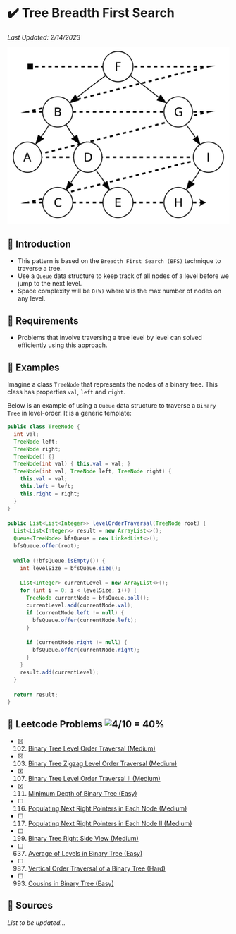 # :heavy_check_mark: Tree Breadth First Search
*Last Updated: 2/14/2023*

![Image of tree breadth first search](../images/patterns/tree-breadth-first-search/tree-breadth-first-search.png)

## :round_pushpin: Introduction
- This pattern is based on the `Breadth First Search (BFS)` technique to traverse a tree.
- Use a `Queue` data structure to keep track of all nodes of a level before we jump to the next level.
- Space complexity will be `O(W)` where `W` is the max number of nodes on any level.

## :round_pushpin: Requirements
- Problems that involve traversing a tree level by level can solved efficiently using this approach.

## :round_pushpin: Examples
Imagine a class `TreeNode` that represents the nodes of a binary tree. This class has properties `val`, `left` and `right`.

Below is an example of using a `Queue` data structure to traverse a `Binary Tree` in level-order. It is a generic template:

```java
public class TreeNode {
  int val;
  TreeNode left;
  TreeNode right;
  TreeNode() {}
  TreeNode(int val) { this.val = val; }
  TreeNode(int val, TreeNode left, TreeNode right) {
    this.val = val;
    this.left = left;
    this.right = right;
  }
}

public List<List<Integer>> levelOrderTraversal(TreeNode root) {
  List<List<Integer>> result = new ArrayList<>();
  Queue<TreeNode> bfsQueue = new LinkedList<>();
  bfsQueue.offer(root);

  while (!bfsQueue.isEmpty()) {
    int levelSize = bfsQueue.size();

    List<Integer> currentLevel = new ArrayList<>();
    for (int i = 0; i < levelSize; i++) {
      TreeNode currentNode = bfsQueue.poll();
      currentLevel.add(currentNode.val);
      if (currentNode.left != null) {
        bfsQueue.offer(currentNode.left);
      }

      if (currentNode.right != null) {
        bfsQueue.offer(currentNode.right);
      }
    }
    result.add(currentLevel);
  }

  return result;
}
```

## :round_pushpin: Leetcode Problems ![4/10 = 40%](https://progress-bar.dev/40)

- [x] 102. [Binary Tree Level Order Traversal (Medium)](https://leetcode.com/problems/binary-tree-level-order-traversal/)
- [x] 103. [Binary Tree Zigzag Level Order Traversal (Medium)](https://leetcode.com/problems/binary-tree-zigzag-level-order-traversal/)
- [x] 107. [Binary Tree Level Order Traversal II (Medium)](https://leetcode.com/problems/binary-tree-level-order-traversal-ii/)
- [x] 111. [Minimum Depth of Binary Tree (Easy)](https://leetcode.com/problems/minimum-depth-of-binary-tree/)
- [ ] 116. [Populating Next Right Pointers in Each Node (Medium)](https://leetcode.com/problems/populating-next-right-pointers-in-each-node/)
- [ ] 117. [Populating Next Right Pointers in Each Node II (Medium)](https://leetcode.com/problems/populating-next-right-pointers-in-each-node-ii/description/)
- [ ] 199. [Binary Tree Right Side View (Medium)](https://leetcode.com/problems/binary-tree-right-side-view/)
- [ ] 637. [Average of Levels in Binary Tree (Easy)](https://leetcode.com/problems/average-of-levels-in-binary-tree/)
- [ ] 987. [Vertical Order Traversal of a Binary Tree (Hard)](https://leetcode.com/problems/vertical-order-traversal-of-a-binary-tree/)
- [ ] 993. [Cousins in Binary Tree (Easy)](https://leetcode.com/problems/cousins-in-binary-tree/)

## :round_pushpin: Sources
*List to be updated...*
